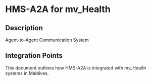 # HMS-A2A for mv_Health

## Description

Agent-to-Agent Communication System

## Integration Points

This document outlines how HMS-A2A is integrated with mv_Health systems in Maldives.
